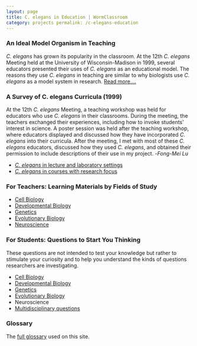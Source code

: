 ```yaml
---
layout: page
title: C. elegans in Education | WormClassroom
category: projects permalink: /c-elegans-education
---
```

### An Ideal Model Organism in Teaching

*C. elegans* has grown its popularity in the classroom. At the 12th *C.
elegans* Meeting held at the University of Wisconsin-Madison in 1999,
several educators presented their uses of *C. elegans* as an educational
model. The reasons they use *C. elegans* in teaching are similar to why
biologists use *C. elegans* as a model system in research. [Read
more....](teaching-c-elegans)

### A Survey of C. elegans Curricula (1999)

At the 12th *C. elegans* Meeting, a teaching workshop was held for
educators who use *C. elegans* in their classrooms. During the meeting,
the teachers exchanged their experiences, including how to invoke
students' interest in science. A poster session was held after the
teaching workshop, where educators displayed and discussed how they have
incorporated *C. elegans* into their curricula. After the meeting, I met
with most of these *C. elegans* educators, discussed how they used *C.
elegans*, and obtained their permission to include descriptions of their
use in my project. -*Fong-Mei Lu*

-   [*C. elegans* in lecture and laboratory
    settings](c-elegans-lecture-and-labs)
-   [*C. elegans* in courses with research
    focus](c-elegans-courses-research-focus)

### For Teachers: Learning Materials by Fields of Study

-   [Cell Biology](cell-biology)
-   [Developmental Biology](developmental-biology)
-   [Genetics](genetics)
-   [Evolutionary Biology](evolutionary-biology)
-   [Neuroscience](neuroscience)

### For Students: Questions to Start You Thinking

These questions are not intended to test your knowledge but rather to
stimulate your curiosity and to help you understand the kinds of
questions researchers are investigating.

-   [Cell Biology](cell-biology-questions)
-   [Developmental Biology](developmental-biology-questions)
-   [Genetics](genetics-questions)
-   [Evolutionary Biology](evolutionary-biology-questions)
-   Neuroscience
-   [Multidisciplinary questions](multidisciplinary-questions)

### Glossary

The [full glossary](/glossary) used on this site.
